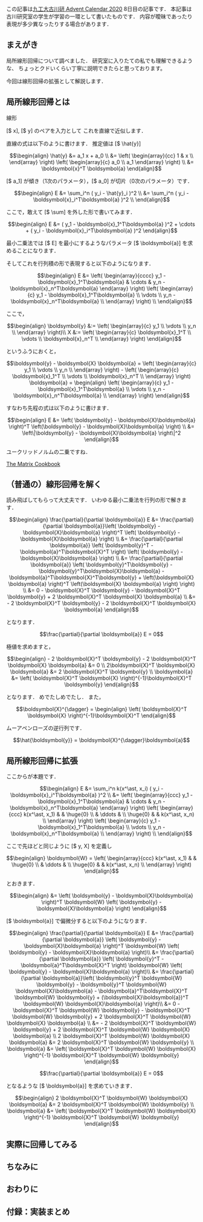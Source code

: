 この記事は[九工大古川研 Advent Calendar 2020](https://qiita.com/advent-calendar/2020/flab) 8日目の記事です．
本記事は古川研究室の学生が学習の一環として書いたものです．
内容が曖昧であったり表現が多少異なったりする場合があります．


<!--
\end{align}
```

```math
\begin{align} 
-->

## まえがき
局所線形回帰について調べました．
研究室に入りたての私でも理解できるような、
ちょっとクドいくらい丁寧に説明できたらと思っております。

今回は線形回帰の拡張として解説します．

## 局所線形回帰とは
線形


[$ x], [$ y] のペアを入力として
これを直線で近似します．

直線の式は以下のように書けます．
推定値は [$ \hat{y}]

```math
\begin{align}
\hat{y} &= a_1 x + a_0 \\
&= \left( \begin{array}{cc} 1 & x \\ \end{array} \right)
\left( \begin{array}{c} a_0 \\ a_1 \end{array} \right) \\
&= \boldsymbol{x}^T \boldsymbol{a}
\end{align}
```

[$ a_1] が傾き（1次のパラメータ），[$ a_0] が切片（0次のパラメータ）です．

```math 
\begin{align}
E &= \sum_i^n ( y_i - \hat{y}_i )^2 \\
&= \sum_i^n ( y_i - \boldsymbol{x}_i^T\boldsymbol{a} )^2 \\
\end{align}
```

ここで，敢えて [$ \sum] を外した形で書いてみます．



```math
\begin{align} 
E &=  ( y_1 - \boldsymbol{x}_1^T\boldsymbol{a} )^2 + \cdots + ( y_i - \boldsymbol{x}_i^T\boldsymbol{a} )^2
\end{align}
```

最小二乗法では
[$ E] を最小にするようなパラメータ [$ \boldsymbol{a}] を求めることになります．

そしてこれを行列積の形で表現すると以下のようになります．

```math
\begin{align} 
E &= \left( \begin{array}{cccc} y_1 - \boldsymbol{x}_1^T\boldsymbol{a} & \cdots & y_n - \boldsymbol{x}_n^T\boldsymbol{a}  \end{array} \right)
\left( \begin{array}{c} y_1 - \boldsymbol{x}_1^T\boldsymbol{a} \\ \vdots \\ y_n - \boldsymbol{x}_n^T\boldsymbol{a} \\ \end{array} \right) \\
\end{align}
```

ここで，

```math
\begin{align} 
\boldsymbol{y} &:= \left( \begin{array}{c} y_1 \\ \vdots \\ y_n \\ \end{array} \right)\\

X &:= \left( \begin{array}{c} \boldsymbol{x}_1^T \\ \vdots \\ \boldsymbol{x}_n^T \\ \end{array} \right)
\end{align}
```

というふうにおくと，

```math
\boldsymbol{y} - \boldsymbol{X} \boldsymbol{a} = \left( \begin{array}{c} y_1 \\ \vdots \\ y_n \\ \end{array} \right) - \left( \begin{array}{c} \boldsymbol{x}_1^T \\ \vdots \\ \boldsymbol{x}_n^T \\ \end{array} \right) \boldsymbol{a} = \begin{align} 
\left( \begin{array}{c} y_1 - \boldsymbol{x}_1^T\boldsymbol{a} \\ \vdots \\ y_n - \boldsymbol{x}_n^T\boldsymbol{a} \\ \end{array} \right)
\end{align}
```

すなわち先程の式は以下のように書けます．

```math
\begin{align} 
E &= \left( \boldsymbol{y} - \boldsymbol{X}\boldsymbol{a} \right)^T
\left(\boldsymbol{y} - \boldsymbol{X}\boldsymbol{a} \right) \\
&= \left\|\boldsymbol{y} - \boldsymbol{X}\boldsymbol{a} \right\|^2
\end{align}
```

ユークリッドノルムの二乗ですね．

[The Matrix Cookbook](https://www.math.uwaterloo.ca/~hwolkowi/matrixcookbook.pdf)

## （普通の）線形回帰を解く

読み飛ばしてもらって大丈夫です．
いわゆる最小二乗法を行列の形で解きます．


```math
\begin{align} 
\frac{\partial}{\partial \boldsymbol{a}} E
&= \frac{\partial}{\partial \boldsymbol{a}}\left( \boldsymbol{y} - \boldsymbol{X}\boldsymbol{a} \right)^T
\left( \boldsymbol{y} - \boldsymbol{X}\boldsymbol{a} \right) \\
&=  \frac{\partial}{\partial \boldsymbol{a}}
\left( \boldsymbol{y}^T - \boldsymbol{a}^T\boldsymbol{X}^T \right)
\left( \boldsymbol{y} - \boldsymbol{X}\boldsymbol{a} \right) \\
&= \frac{\partial}{\partial \boldsymbol{a}}
\left( \boldsymbol{y}^T\boldsymbol{y}
- \boldsymbol{y}^T\boldsymbol{X}\boldsymbol{a}
- \boldsymbol{a}^T\boldsymbol{X}^T\boldsymbol{y}
+ \left(\boldsymbol{X} \boldsymbol{a} \right)^T \left(\boldsymbol{X} \boldsymbol{a} \right)
\right) \\
&= 0 - \boldsymbol{X}^T \boldsymbol{y} - \boldsymbol{X}^T \boldsymbol{y} + 2 \boldsymbol{X}^T \boldsymbol{X} \boldsymbol{a} \\
&= - 2 \boldsymbol{X}^T \boldsymbol{y} - 2 \boldsymbol{X}^T \boldsymbol{X} \boldsymbol{a}
\end{align}
```

となります．

```math
\frac{\partial}{\partial \boldsymbol{a}} E = 0
```

極値を求めますと，

```math
\begin{align}
- 2 \boldsymbol{X}^T \boldsymbol{y} - 2 \boldsymbol{X}^T \boldsymbol{X} \boldsymbol{a} &= 0 \\
2\boldsymbol{X}^T \boldsymbol{X} \boldsymbol{a} &= 2 \boldsymbol{X}^T \boldsymbol{y} \\
\boldsymbol{a} &= \left( \boldsymbol{X}^T \boldsymbol{X} \right)^{-1}\boldsymbol{X}^T \boldsymbol{y}
\end{align}
```

となります．
めでたしめでたし．
また，

```math
\boldsymbol{X}^{\dagger} = \begin{align}
\left( \boldsymbol{X}^T \boldsymbol{X} \right)^{-1}\boldsymbol{X}^T
\end{align}
```

ムーアペンローズの逆行列です．

```math 
\hat{\boldsymbol{y}} = \boldsymbol{X}^{\dagger}\boldsymbol{a}
```

## 局所線形回帰に拡張

ここからが本題です．

```math 
\begin{align}
E &= \sum_i^n k(x^\ast, x_i) ( y_i - \boldsymbol{x}_i^T\boldsymbol{a} )^2 \\
&= \left( \begin{array}{ccc} y_1 - \boldsymbol{x}_1^T\boldsymbol{a} & \cdots & y_n - \boldsymbol{x}_n^T\boldsymbol{a} \end{array} \right)
\left( \begin{array}{ccc}
k(x^\ast, x_1) & & \huge{0} \\
 & \ddots  & \\
\huge{0} & & k(x^\ast, x_n) \\
\end{array} \right)
\left( \begin{array}{c} y_1 - \boldsymbol{x}_1^T\boldsymbol{a} \\ \vdots \\ y_n - \boldsymbol{x}_n^T\boldsymbol{a} \\ \end{array} \right) \\
\end{align}
```

ここで先ほどと同じように [$ y, X] を定義し

```math
\begin{align}
\boldsymbol{W} = \left( \begin{array}{ccc}
k(x^\ast, x_1) & & \huge{0} \\
 & \ddots  & \\
\huge{0} & & k(x^\ast, x_n) \\
\end{array} \right)
\end{align}
```

とおきます．

```math
\begin{align}
 &= \left( \boldsymbol{y} - \boldsymbol{X}\boldsymbol{a} \right)^T
\boldsymbol{W} \left( \boldsymbol{y} - \boldsymbol{X}\boldsymbol{a} \right)
\end{align}
```

[$ \boldsymbol{a}] で偏微分すると以下のようになります．


```math 
\begin{align}
\frac{\partial}{\partial \boldsymbol{a}} E &= \frac{\partial}{\partial \boldsymbol{a}} \left( \boldsymbol{y} - \boldsymbol{X}\boldsymbol{a} \right)^T
\boldsymbol{W} \left( \boldsymbol{y} - \boldsymbol{X}\boldsymbol{a} \right)\\
&= \frac{\partial}{\partial \boldsymbol{a}} \left( \boldsymbol{y}^T - \boldsymbol{a}^T\boldsymbol{X}^T \right) 
\boldsymbol{W} \left( \boldsymbol{y} - \boldsymbol{X}\boldsymbol{a} \right)\\
&=  \frac{\partial}{\partial \boldsymbol{a}}\left(
\boldsymbol{y}^T \boldsymbol{W} \boldsymbol{y}
- \boldsymbol{y}^T \boldsymbol{W} \boldsymbol{X}\boldsymbol{a}
- \boldsymbol{a}^T\boldsymbol{X}^T \boldsymbol{W} \boldsymbol{y} 
+ (\boldsymbol{X}\boldsymbol{a})^T \boldsymbol{W} \boldsymbol{X}\boldsymbol{a} \right)\\
&= 0 - \boldsymbol{X}^T \boldsymbol{W} \boldsymbol{y} - \boldsymbol{X}^T \boldsymbol{W} \boldsymbol{y}  + 2 \boldsymbol{X}^T \boldsymbol{W} \boldsymbol{X} \boldsymbol{a} \\
&= - 2 \boldsymbol{X}^T \boldsymbol{W} \boldsymbol{y} + 2 \boldsymbol{X}^T \boldsymbol{W} \boldsymbol{X} \boldsymbol{a} \\
2 \boldsymbol{X}^T \boldsymbol{W} \boldsymbol{X} \boldsymbol{a} &= 2 \boldsymbol{X}^T \boldsymbol{W} \boldsymbol{y} \\
\boldsymbol{a} &= \left(  \boldsymbol{X}^T \boldsymbol{W} \boldsymbol{X} \right)^{-1} \boldsymbol{X}^T \boldsymbol{W} \boldsymbol{y}
\end{align}
```

```math
\frac{\partial}{\partial \boldsymbol{a}} E = 0
```

となるような [$ \boldsymbol{a}] を求めていきます．

```math
\begin{align}
2 \boldsymbol{X}^T \boldsymbol{W} \boldsymbol{X} \boldsymbol{a} &= 2 \boldsymbol{X}^T \boldsymbol{W} \boldsymbol{y} \\
\boldsymbol{a} &= \left(  \boldsymbol{X}^T \boldsymbol{W} \boldsymbol{X} \right)^{-1} \boldsymbol{X}^T \boldsymbol{W} \boldsymbol{y}
\end{align}
```


## 実際に回帰してみる

<!--
## Nadaraya-Watson との関係
どちらも局所多項式回帰の特別なパターン
比較

-->

## ちなみに

## おわりに

## 付録：実装まとめ

